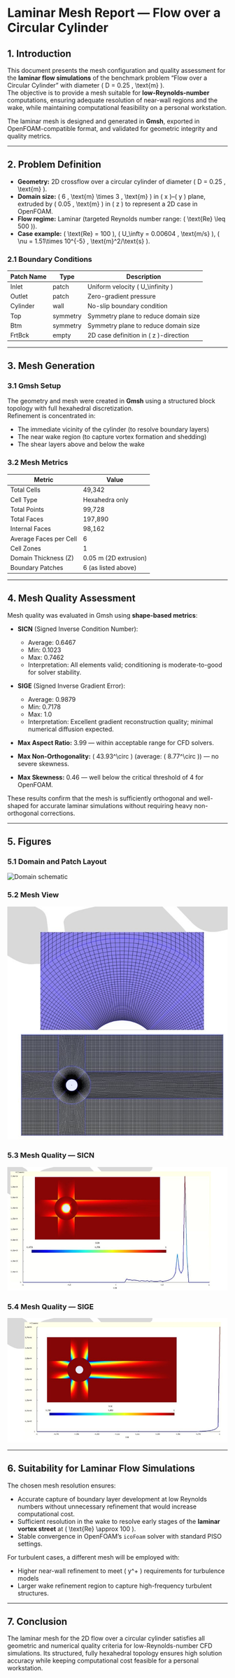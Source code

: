 # Laminar Mesh Report — Flow over a Circular Cylinder

## 1. Introduction

This document presents the mesh configuration and quality assessment for the **laminar flow simulations** of the benchmark problem “Flow over a Circular Cylinder” with diameter \( D = 0.25 \, \text{m} \).  
The objective is to provide a mesh suitable for **low-Reynolds-number** computations, ensuring adequate resolution of near-wall regions and the wake, while maintaining computational feasibility on a personal workstation.

The laminar mesh is designed and generated in **Gmsh**, exported in OpenFOAM-compatible format, and validated for geometric integrity and quality metrics.

---

## 2. Problem Definition

- **Geometry:** 2D crossflow over a circular cylinder of diameter \( D = 0.25 \, \text{m} \).  
- **Domain size:** \( 6 \, \text{m} \times 3 \, \text{m} \) in \( x \)–\( y \) plane, extruded by \( 0.05 \, \text{m} \) in \( z \) to represent a 2D case in OpenFOAM.  
- **Flow regime:** Laminar (targeted Reynolds number range: \( \text{Re} \leq 500 \)).  
- **Case example:** \( \text{Re} = 100 \), \( U_\infty = 0.00604 \, \text{m/s} \), \( \nu = 1.51\times 10^{-5} \, \text{m}^2/\text{s} \).

### 2.1 Boundary Conditions

| Patch Name | Type      | Description                              |
|------------|-----------|------------------------------------------|
| Inlet      | patch     | Uniform velocity \( U_\infinity \)           |
| Outlet     | patch     | Zero-gradient pressure                   |
| Cylinder   | wall      | No-slip boundary condition               |
| Top        | symmetry  | Symmetry plane to reduce domain size     |
| Btm        | symmetry  | Symmetry plane to reduce domain size     |
| FrtBck     | empty     | 2D case definition in \( z \)-direction  |

---

## 3. Mesh Generation

### 3.1 Gmsh Setup
The geometry and mesh were created in **Gmsh** using a structured block topology with full hexahedral discretization.  
Refinement is concentrated in:
- The immediate vicinity of the cylinder (to resolve boundary layers)
- The near wake region (to capture vortex formation and shedding)
- The shear layers above and below the wake

### 3.2 Mesh Metrics

| Metric                | Value                  |
|-----------------------|------------------------|
| Total Cells           | 49,342                 |
| Cell Type             | Hexahedra only         |
| Total Points          | 99,728                 |
| Total Faces           | 197,890                |
| Internal Faces        | 98,162                 |
| Average Faces per Cell| 6                      |
| Cell Zones            | 1                      |
| Domain Thickness (Z)  | 0.05 m (2D extrusion)  |
| Boundary Patches      | 6 (as listed above)    |

---

## 4. Mesh Quality Assessment

Mesh quality was evaluated in Gmsh using **shape-based metrics**:

- **SICN** (Signed Inverse Condition Number):  
  - Average: 0.6467  
  - Min: 0.1023  
  - Max: 0.7462  
  - Interpretation: All elements valid; conditioning is moderate-to-good for solver stability.

- **SIGE** (Signed Inverse Gradient Error):  
  - Average: 0.9879  
  - Min: 0.7178  
  - Max: 1.0  
  - Interpretation: Excellent gradient reconstruction quality; minimal numerical diffusion expected.

- **Max Aspect Ratio:** 3.99 — within acceptable range for CFD solvers.  
- **Max Non-Orthogonality:** \( 43.93^\circ \) (average: \( 8.77^\circ \)) — no severe skewness.  
- **Max Skewness:** 0.46 — well below the critical threshold of 4 for OpenFOAM.  

These results confirm that the mesh is sufficiently orthogonal and well-shaped for accurate laminar simulations without requiring heavy non-orthogonal corrections.

---

## 5. Figures

### 5.1 Domain and Patch Layout
![Domain schematic](Laminar_Images/Schematic.jpg)

### 5.2 Mesh View
![Mesh view](Laminar_Images/Mesh.jpg)

### 5.3 Mesh Quality — SICN
![SICN distribution](Laminar_Images/SICN.jpg)

### 5.4 Mesh Quality — SIGE
![SIGE distribution](Laminar_Images/SIGE.jpg)

---

## 6. Suitability for Laminar Flow Simulations

The chosen mesh resolution ensures:
- Accurate capture of boundary layer development at low Reynolds numbers without unnecessary refinement that would increase computational cost.
- Sufficient resolution in the wake to resolve early stages of the **laminar vortex street** at \( \text{Re} \approx 100 \).
- Stable convergence in OpenFOAM’s `icoFoam` solver with standard PISO settings.

For turbulent cases, a different mesh will be employed with:
- Higher near-wall refinement to meet \( y^+ \) requirements for turbulence models
- Larger wake refinement region to capture high-frequency turbulent structures.

---

## 7. Conclusion

The laminar mesh for the 2D flow over a circular cylinder satisfies all geometric and numerical quality criteria for low-Reynolds-number CFD simulations. Its structured, fully hexahedral topology ensures high solution accuracy while keeping computational cost feasible for a personal workstation.

